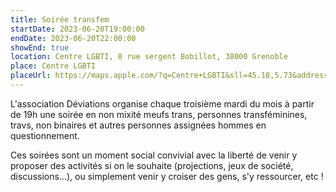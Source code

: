 ```yaml
---
title: Soirée transfem
startDate: 2023-06-20T19:00:00
endDate: 2023-06-20T22:00:00
showEnd: true
location: Centre LGBTI, 8 rue sergent Bobillot, 38000 Grenoble
place: Centre LGBTI
placeUrl: https://maps.apple.com/?q=Centre+LGBTI&sll=45.18,5.73&address=8+rue+sergent+Bobillot
---
```


L'association Déviations organise chaque troisième mardi du mois à partir de 19h une soirée en non mixité meufs trans, personnes transféminines, travs, non binaires et autres personnes assignées hommes en questionnement.

Ces soirées sont un moment social convivial avec la liberté de venir y proposer des activités si on le souhaite (projections, jeux de société, discussions…), ou simplement venir y croiser des gens, s'y ressourcer, etc !
